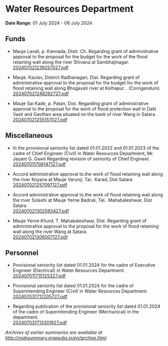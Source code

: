 # Water Resources Department

**Date Range**: 01 July 2024 - 06 July 2024


## Funds
- Mauje Lavali, p. Kannada, Distt. Ch. Regarding grant of administrative approval to the proposal for the budget for the work of the flood retaining wall along the river Shivana at Sambhajinagar.\
  [202407021239257027.pdf](https://gr.maharashtra.gov.in/Site/Upload/Government%20Resolutions/English/202407021239257027.pdf)

- Mauje. Kaulav, District Radhanagari, Dist. Regarding grant of administrative approval to the proposal for the budget for the work of flood retaining wall along Bhogavati river at Kolhapur. . (Corrigendum)\
  [202407021248292727.pdf](https://gr.maharashtra.gov.in/Site/Upload/Government%20Resolutions/English/202407021248292727.pdf)

- Mauje Sai Kade, p. Patan, Dist. Regarding grant of administrative approval to the proposal for the work of flood protection wall in Dalit Vasti and Gavthan area situated on the bank of river Wang in Satara.\
  [202407021255157027.pdf](https://gr.maharashtra.gov.in/Site/Upload/Government%20Resolutions/English/202407021255157027.pdf)

## Miscellaneous
- In the provisional seniority list dated 01.01.2022 and 01.01.2023 of the cadre of Chief Engineer (Civil) in Water Resources Department, Mr. Jayant G. Gawli Regarding revision of seniority of Chief Engineer.\
  [202407011708147127.pdf](https://gr.maharashtra.gov.in/Site/Upload/Government%20Resolutions/English/202407011708147127.pdf)

- Accord administrative approval to.the work of flood retaining wall along the river Koyana at Mauje Varunji, Tal..  Karad, Dist Satara\
  [202407021257097127.pdf](https://gr.maharashtra.gov.in/Site/Upload/Government%20Resolutions/English/202407021257097127.pdf)

- Accord administrative approval to.the work of flood retaining wall along the river Solashi at Mauje Yerne Badruk, Tal..  Mahabaleshwar, Dist Satara\
  [202407021302593427.pdf](https://gr.maharashtra.gov.in/Site/Upload/Government%20Resolutions/English/202407021302593427.pdf)

- Mauje Yerne Khurd, T. Mahabaleshwar, Dist. Regarding grant of administrative approval to the proposal for the work of flood retaining wall along the river Wang at Satara.\
  [202407021306007127.pdf](https://gr.maharashtra.gov.in/Site/Upload/Government%20Resolutions/English/202407021306007127.pdf)

## Personnel
- Provisional seniority list dated 01.01.2024 for the cadre of Executive Engineer (Electrical) in Water Resources Department.\
  [202407011715125327.pdf](https://gr.maharashtra.gov.in/Site/Upload/Government%20Resolutions/English/202407011715125327.pdf)

- Provisional seniority list dated 01.01.2024 for the cadre of Superintending Engineer (Civil) in Water Resources Department.\
  [202407031712205727.pdf](https://gr.maharashtra.gov.in/Site/Upload/Government%20Resolutions/English/202407031712205727.pdf)

- Regarding publication of the provisional seniority list dated 01.01.2024 of the cadre of Superintending Engineer (Mechanical) in the department.\
  [202407031713301927.pdf](https://gr.maharashtra.gov.in/Site/Upload/Government%20Resolutions/English/202407031713301927.pdf)


*Archives of earlier summaries are available at http://mahsummary.orgpedia.in/en/archive.html*